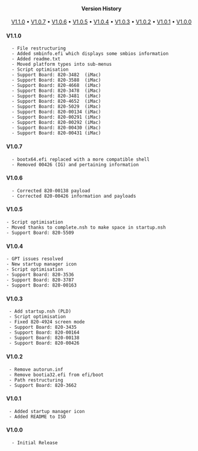 <h4 align="center">Version History</h4>
<p align="center">
  <a href="#v110">V1.1.0</a> •
  <a href="#v107">V1.0.7</a> •
  <a href="#v106">V1.0.6</a> •
  <a href="#v105">V1.0.5</a> •
  <a href="#v104">V1.0.4</a> •
  <a href="#v103">V1.0.3</a> •
  <a href="#v102">V1.0.2</a> •
  <a href="#v101">V1.0.1</a> •
  <a href="#v100">V1.0.0</a>
</p>

#### V1.1.0

```
  - File restructuring
  - Added smbinfo.efi which displays some smbios information
  - Added readme.txt
  - Moved platform types into sub-menus
  - Script optimisation
  - Support Board: 820-3482  (iMac)
  - Support Board: 820-3588  (iMac)
  - Support Board: 820-4668  (iMac)
  - Support Board: 820-3478  (iMac)
  - Support Board: 820-3481  (iMac)
  - Support Board: 820-4652  (iMac)
  - Support Board: 820-5029  (iMac)
  - Support Board: 820-00134 (iMac)
  - Support Board: 820-00291 (iMac)
  - Support Board: 820-00292 (iMac)
  - Support Board: 820-00430 (iMac)
  - Support Board: 820-00431 (iMac)
```

#### V1.0.7

```
  - bootx64.efi replaced with a more compatible shell
  - Removed 00426 (IG) and pertaining information
```

#### V1.0.6

```
  - Corrected 820-00138 payload
  - Corrected 820-00426 information and payloads
```

#### V1.0.5

 ```
 - Script optimisation
 - Moved thanks to complete.nsh to make space in startup.nsh
 - Support Board: 820-5509
 ```
 
#### V1.0.4

 ```
 - GPT issues resolved
 - New startup manager icon
 - Script optimisation
 - Support Board: 820-3536
 - Support Board: 820-3787
 - Support Board: 820-00163
 ```
 
#### V1.0.3

```
 - Add startup.nsh (PLD)
 - Script optimisation
 - Fixed 820-4924 screen mode
 - Support Board: 820-3435
 - Support Board: 820-00164
 - Support Board: 820-00138
 - Support Board: 820-00426
```

#### V1.0.2

```
 - Remove autorun.inf
 - Remove bootia32.efi from efi/boot
 - Path restructuring
 - Support Board: 820-3662
```

#### V1.0.1

```
 - Added startup manager icon
 - Added README to ISO
```

#### V1.0.0

```
  - Initial Release
```